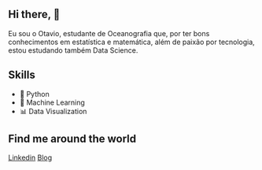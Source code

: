 ## Hi there, 👋 

Eu sou o Otavio, estudante de Oceanografia que, por ter bons conhecimentos em estatística e matemática, além de paixão por tecnologia, estou estudando também Data Science.

## Skills

* 🐍 Python
* 🔮 Machine Learning
* 📊 Data Visualization

## Find me around the world

[Linkedin](https://www.linkedin.com/in/otaviosanluz/)
[Blog](https://otaviosanluz.medium.com/)
